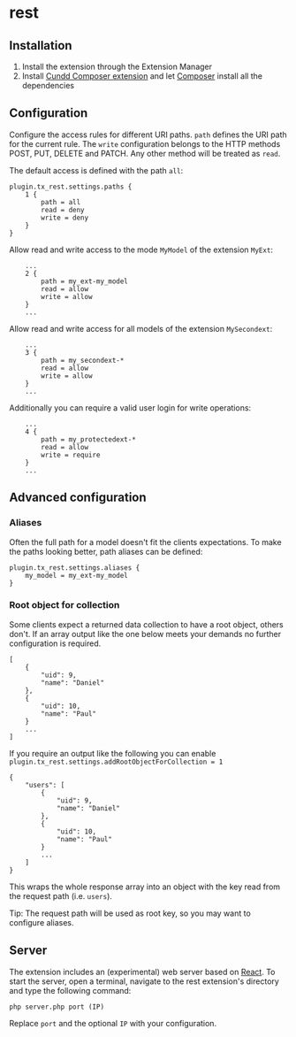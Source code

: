 rest
====

Installation
------------

1. Install the extension through the Extension Manager
2. Install [Cundd Composer extension](https://github.com/cundd/CunddComposer) and let [Composer](http://getcomposer.org/) install all the dependencies


Configuration
-------------

Configure the access rules for different URI paths. `path` defines the URI path for the current rule. The `write` configuration belongs to the HTTP methods POST, PUT, DELETE and PATCH. Any other method will be treated as `read`.

The default access is defined with the path `all`:

    plugin.tx_rest.settings.paths {
        1 {
            path = all
            read = deny
            write = deny
        }
    }
    
Allow read and write access to the mode `MyModel` of the extension `MyExt`:
      
        ...
        2 {
            path = my_ext-my_model
            read = allow
            write = allow
        }
        ...
    
Allow read and write access for all models of the extension `MySecondext`:

        ...
        3 {
            path = my_secondext-*
            read = allow
            write = allow
        }
        ...
        
Additionally you can require a valid user login for write operations:

        ...
        4 {
            path = my_protectedext-*
            read = allow
            write = require
        }
        ...
        

Advanced configuration
----------------------

### Aliases

Often the full path for a model doesn't fit the clients expectations. To make the paths looking better, path aliases can be defined:

    plugin.tx_rest.settings.aliases {
        my_model = my_ext-my_model
    }


### Root object for collection

Some clients expect a returned data collection to have a root object, others don't. If an array output like the one below meets your demands no further configuration is required.

    [
        {
            "uid": 9,
            "name": "Daniel"
        },
        {
            "uid": 10,
            "name": "Paul"
        }
        ...
    ]
        
If you require an output like the following you can enable `plugin.tx_rest.settings.addRootObjectForCollection = 1` 

    {
        "users": [
            {
                "uid": 9,
                "name": "Daniel"
            },
            {
                "uid": 10,
                "name": "Paul"
            }
            ...
        ]
    }

This wraps the whole response array into an object with the key read from the request path (i.e. `users`).

Tip: The request path will be used as root key, so you may want to configure aliases.


Server
------
The extension includes an (experimental) web server based on [React](http://reactphp.org/). To start the server, open a terminal, navigate to the rest extension's directory and type the following command:

    php server.php port (IP)
    
Replace `port` and the optional `IP` with your configuration.